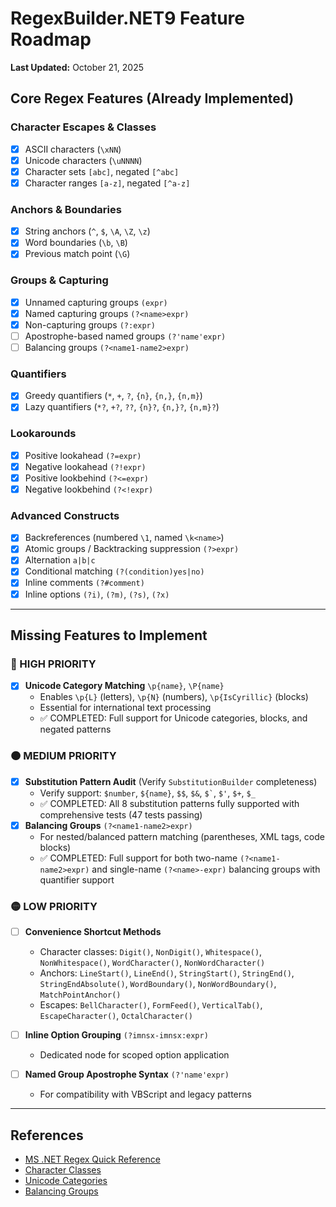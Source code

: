 # RegexBuilder.NET9 Feature Roadmap

**Last Updated:** October 21, 2025

## Core Regex Features (Already Implemented)

### Character Escapes & Classes

- [x] ASCII characters (`\xNN`)
- [x] Unicode characters (`\uNNNN`)
- [x] Character sets `[abc]`, negated `[^abc]`
- [x] Character ranges `[a-z]`, negated `[^a-z]`

### Anchors & Boundaries

- [x] String anchors (`^`, `$`, `\A`, `\Z`, `\z`)
- [x] Word boundaries (`\b`, `\B`)
- [x] Previous match point (`\G`)

### Groups & Capturing

- [x] Unnamed capturing groups `(expr)`
- [x] Named capturing groups `(?<name>expr)`
- [x] Non-capturing groups `(?:expr)`
- [ ] Apostrophe-based named groups `(?'name'expr)`
- [ ] Balancing groups `(?<name1-name2>expr)`

### Quantifiers

- [x] Greedy quantifiers (`*`, `+`, `?`, `{n}`, `{n,}`, `{n,m}`)
- [x] Lazy quantifiers (`*?`, `+?`, `??`, `{n}?`, `{n,}?`, `{n,m}?`)

### Lookarounds

- [x] Positive lookahead `(?=expr)`
- [x] Negative lookahead `(?!expr)`
- [x] Positive lookbehind `(?<=expr)`
- [x] Negative lookbehind `(?<!expr)`

### Advanced Constructs

- [x] Backreferences (numbered `\1`, named `\k<name>`)
- [x] Atomic groups / Backtracking suppression `(?>expr)`
- [x] Alternation `a|b|c`
- [x] Conditional matching `(?(condition)yes|no)`
- [x] Inline comments `(?#comment)`
- [x] Inline options `(?i)`, `(?m)`, `(?s)`, `(?x)`

---

## Missing Features to Implement

### 🔴 HIGH PRIORITY

- [x] **Unicode Category Matching** `\p{name}`, `\P{name}`
  - Enables `\p{L}` (letters), `\p{N}` (numbers), `\p{IsCyrillic}` (blocks)
  - Essential for international text processing
  - ✅ COMPLETED: Full support for Unicode categories, blocks, and negated patterns

### 🟠 MEDIUM PRIORITY

- [x] **Substitution Pattern Audit** (Verify `SubstitutionBuilder` completeness)
  - Verify support: `$number`, `${name}`, `$$`, `$&`, `` $` ``, `$'`, `$+`, `$_`
  - ✅ COMPLETED: All 8 substitution patterns fully supported with comprehensive tests (47 tests passing)
- [x] **Balancing Groups** `(?<name1-name2>expr)`
  - For nested/balanced pattern matching (parentheses, XML tags, code blocks)
  - ✅ COMPLETED: Full support for both two-name `(?<name1-name2>expr)` and single-name `(?<name>-expr)` balancing groups with quantifier support

### 🟡 LOW PRIORITY

- [ ] **Convenience Shortcut Methods**

  - Character classes: `Digit()`, `NonDigit()`, `Whitespace()`, `NonWhitespace()`, `WordCharacter()`, `NonWordCharacter()`
  - Anchors: `LineStart()`, `LineEnd()`, `StringStart()`, `StringEnd()`, `StringEndAbsolute()`, `WordBoundary()`, `NonWordBoundary()`, `MatchPointAnchor()`
  - Escapes: `BellCharacter()`, `FormFeed()`, `VerticalTab()`, `EscapeCharacter()`, `OctalCharacter()`

- [ ] **Inline Option Grouping** `(?imnsx-imnsx:expr)`

  - Dedicated node for scoped option application

- [ ] **Named Group Apostrophe Syntax** `(?'name'expr)`
  - For compatibility with VBScript and legacy patterns

---

## References

- [MS .NET Regex Quick Reference](https://learn.microsoft.com/en-us/dotnet/standard/base-types/regular-expression-language-quick-reference)
- [Character Classes](https://learn.microsoft.com/en-us/dotnet/standard/base-types/character-classes-in-regular-expressions)
- [Unicode Categories](https://learn.microsoft.com/en-us/dotnet/standard/base-types/character-classes-in-regular-expressions#SupportsUnicodeCategories)
- [Balancing Groups](https://learn.microsoft.com/en-us/dotnet/standard/base-types/grouping-constructs-in-regular-expressions#balancing_group_definition)

